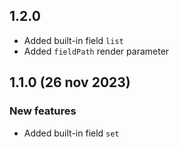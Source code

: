 ## 1.2.0

- Added built-in field `list`
- Added `fieldPath` render parameter

## 1.1.0 (26 nov 2023)

### New features

- Added built-in field `set`
